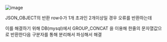 ![image](https://user-images.githubusercontent.com/97571604/218755500-23cd722d-fb36-4eaa-875b-e0252cfe1bc1.png)



JSON_OBJECT의 반환 row수가 1개 초과인 2개이상일 경우 
오류를 반환하는데 

이를 해결하기 위해 DB(mysql)에서 GROUP_CONCAT 을 이용해 한줄의 문자열값으로 반환한다음 구분자를 통해 분리해서 파싱해서 해결
